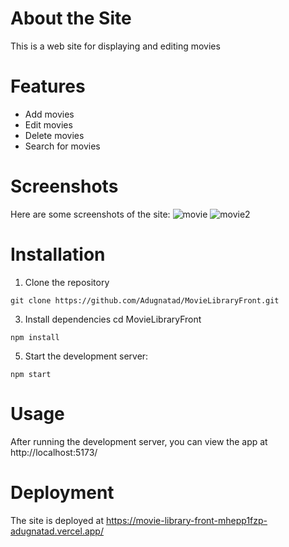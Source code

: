 # About the Site
This is a web site for displaying and editing movies
# Features
 * Add movies
 * Edit movies
 * Delete movies
 * Search for movies

# Screenshots
Here are some screenshots of the site:
![movie](https://github.com/Adugnatad/MovieLibraryFront/assets/91078751/aa923255-de39-4756-b504-38558767d26c)
![movie2](https://github.com/Adugnatad/MovieLibraryFront/assets/91078751/d289b1d8-951b-493d-b445-92f38b1c8d70)

# Installation
1. Clone the repository
  ```
git clone https://github.com/Adugnatad/MovieLibraryFront.git
  ```
3. Install dependencies
   cd MovieLibraryFront
  ```
npm install
 ```
5. Start the development server:
 ```
 npm start
 ```

# Usage
After running the development server, you can view the app at http://localhost:5173/

# Deployment
The site is deployed at https://movie-library-front-mhepp1fzp-adugnatad.vercel.app/
